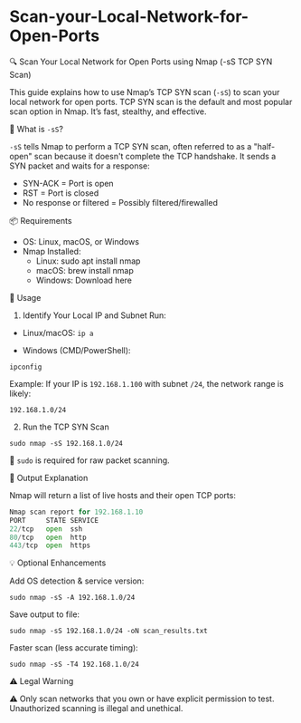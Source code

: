 # Scan-your-Local-Network-for-Open-Ports
🔍 Scan Your Local Network for Open Ports using Nmap (-sS TCP SYN Scan)

This guide explains how to use Nmap’s TCP SYN scan (`-sS`) to scan your local network for open ports. TCP SYN scan is the default and most popular scan option in Nmap. It’s fast, stealthy, and effective.

📌 What is `-sS`?

`-sS` tells Nmap to perform a TCP SYN scan, often referred to as a "half-open" scan because it doesn't complete the TCP handshake. It sends a SYN packet and waits for a response:

 - SYN-ACK = Port is open
 - RST = Port is closed
 - No response or filtered = Possibly filtered/firewalled
   
📦 Requirements

 - OS: Linux, macOS, or Windows
 - Nmap Installed:
    - Linux: sudo apt install nmap
    - macOS: brew install nmap
    - Windows: Download here
      
🔧 Usage

1. Identify Your Local IP and Subnet
Run:

 - Linux/macOS:
`ip a`

 - Windows (CMD/PowerShell):

`ipconfig `

Example: If your IP is `192.168.1.100` with subnet `/24`, the network range is likely:

`192.168.1.0/24`

2. Run the TCP SYN Scan
   
`sudo nmap -sS 192.168.1.0/24`

🔑 `sudo` is required for raw packet scanning.

📝 Output Explanation

Nmap will return a list of live hosts and their open TCP ports:

```python
Nmap scan report for 192.168.1.10
PORT     STATE SERVICE
22/tcp   open  ssh
80/tcp   open  http
443/tcp  open  https
```
💡 Optional Enhancements

Add OS detection & service version:

`sudo nmap -sS -A 192.168.1.0/24`

Save output to file:

`sudo nmap -sS 192.168.1.0/24 -oN scan_results.txt`

Faster scan (less accurate timing):

`sudo nmap -sS -T4 192.168.1.0/24`

⚠️ Legal Warning

⚠️ Only scan networks that you own or have explicit permission to test. Unauthorized scanning is illegal and unethical.

